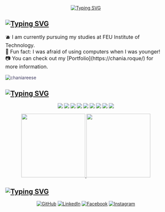 <!-- Typing SVG -->
<p align="center">
  <a href="https://git.io/typing-svg">
    <img src="https://readme-typing-svg.herokuapp.com?font=Kanit&weight=400&size=30&pause=200&color=A66BFF&center=true&vCenter=true&random=false&width=500&lines=hey+there%2C+fellow+coder!⭐;i+am,+Chania+Reese+Roque♋️;an+IT-WMA+Undergraduate👩🏻‍💻" alt="Typing SVG">
  </a>
</p>

<!-- About Me Section -->
<h2>
  <a href="https://git.io/typing-svg">
    <img src="https://readme-typing-svg.herokuapp.com?font=Kanit&duration=3000&pause=3000&color=A66BFF&repeat=false&random=false&width=435&lines=a+little+more+about+me..." alt="Typing SVG">
  </a>
</h2>
<p style="font-size: 16px;">
  🫐 I am currently pursuing my studies at FEU Institute of Technology.
  <br/>
  🔭 Fun fact: I was afraid of using computers when I was younger!
  <br/>
  📷 You can check out my [Portfolio](https://chania.roque/) for more information.
  
  <!-- Profile Views -->
  <p align="left" style="font-size: 14px; color: #413D63;"> <img src="https://komarev.com/ghpvc/?username=chaniareese&label=Profile%20views&color=A66BFF&style=flat" alt="chaniareese" />
  </p>
</p>

<!-- Frameworks & Languages Section -->
<h2>
  <a href="https://git.io/typing-svg">
    <img src="https://readme-typing-svg.herokuapp.com?font=Kanit&duration=3000&pause=3000&color=A66BFF&repeat=false&random=false&width=435&lines=my+skill+set" alt="Typing SVG">
  </a>
</h2>
<p align="center">
<img src="https://img.shields.io/badge/figma-%23F24E1E.svg?style=for-the-badge&logo=figma&logoColor=white&color=323232"> <img src="https://img.shields.io/badge/JavaScript-%23F7DF1E.svg?style=for-the-badge&logo=javascript&logoColor=%23232F3E"> <img src="https://img.shields.io/badge/CSS-%231572B6.svg?style=for-the-badge&logo=css3&logoColor=white"> <img src="https://img.shields.io/badge/HTML5-%23E34F26.svg?style=for-the-badge&logo=html5&logoColor=white"> <img src="https://img.shields.io/badge/C++-%2300599C.svg?style=for-the-badge&logo=cplusplus&logoColor=white"> <img src="https://img.shields.io/badge/Java-%23ED8B00.svg?style=for-the-badge&logo=java&logoColor=white"> <img src="https://img.shields.io/badge/Python-%233776AB.svg?style=for-the-badge&logo=python&logoColor=white"> <img src="https://img.shields.io/badge/Illustrator-%23FF9A00.svg?style=for-the-badge&logo=adobe-illustrator&logoColor=white"> <img src="https://img.shields.io/badge/Photoshop-%2300679B.svg?style=for-the-badge&logo=adobe-photoshop&logoColor=white">
</p>

<div style="text-align: center;">
  <a href="https://github.com/anuraghazra/github-readme-stats">
    <img height=200 src="https://github-readme-stats.vercel.app/api?username=chaniareese&layout=compact&bg_color=000000&title_color=A66BFF&text_color=A66BFF&icon_color=A66BFF&border_color=A66BFF" />
  </a>
  <a href="https://github.com/anuraghazra/github-readme-stats">
    <img height=200 src="https://github-readme-stats.vercel.app/api/top-langs/?username=chaniareese&layout=compact&bg_color=000000&title_color=A66BFF&text_color=A66BFF&icon_color=A66BFF&border_color=A66BFF" />
  </a>
</div>


<!-- Contact -->
<h2>
  <a href="https://git.io/typing-svg">
    <img src="https://readme-typing-svg.herokuapp.com?font=Kanit&duration=3000&pause=3000&color=A66BFF&repeat=false&random=false&width=435&lines=connect+with+me" alt="Typing SVG">
  </a>
</h2>
<div align="center">
    <a href="https://github.com/chaniareese" target="_blank"><img src="https://img.shields.io/badge/github-%2324292e.svg?&style=for-the-badge&logo=github&logoColor=white" alt="GitHub" style="margin-bottom: 5px;" /></a>
    <a href="https://www.linkedin.com/in/chaniareese/" target="_blank"><img src="https://img.shields.io/badge/linkedin-%230A66C2.svg?&style=for-the-badge&logo=linkedin&logoColor=white" alt="LinkedIn" style="margin-bottom: 5px;" /></a>
    <a href="https://www.facebook.com/chaniareesefernandez.roque/" target="_blank"><img src="https://img.shields.io/badge/facebook-%231877F2.svg?&style=for-the-badge&logo=facebook&logoColor=white" alt="Facebook" style="margin-bottom: 5px;" /></a>
    <a href="https://www.instagram.com/chaniareese/" target="_blank"><img src="https://img.shields.io/badge/instagram-%23E4405F.svg?&style=for-the-badge&logo=instagram&logoColor=white" alt="Instagram" style="margin-bottom: 5px;" /></a>
    <!-- Replace "your_twitter_username" with your actual Twitter username -->
    <a href

